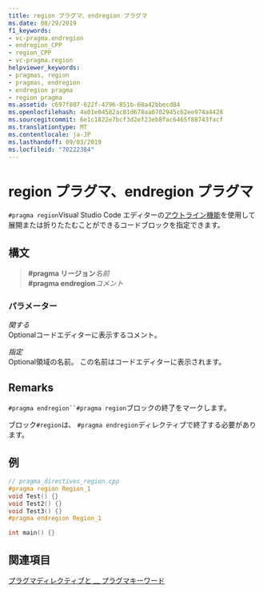 ```yaml
---
title: region プラグマ、endregion プラグマ
ms.date: 08/29/2019
f1_keywords:
- vc-pragma.endregion
- endregion_CPP
- region_CPP
- vc-pragma.region
helpviewer_keywords:
- pragmas, region
- pragmas, endregion
- endregion pragma
- region pragma
ms.assetid: c697f807-622f-4796-851b-68a42bbecd84
ms.openlocfilehash: 4a01e04582ac81d678aa0702945c62ee974a4428
ms.sourcegitcommit: 6e1c1822e7bcf3d2ef23eb8fac6465f88743facf
ms.translationtype: MT
ms.contentlocale: ja-JP
ms.lasthandoff: 09/03/2019
ms.locfileid: "70222384"
---
```

# <a name="region-endregion-pragmas"></a>region プラグマ、endregion プラグマ

`#pragma region`Visual Studio Code エディターの[アウトライン機能](/visualstudio/ide/outlining)を使用して展開または折りたたむことができるコードブロックを指定できます。

## <a name="syntax"></a>構文

> **#pragma リージョン***名前*\
> **#pragma endregion***コメント*

### <a name="parameters"></a>パラメーター

*関する*\
Optionalコードエディターに表示するコメント。

*指定*\
Optional領域の名前。 この名前はコードエディターに表示されます。

## <a name="remarks"></a>Remarks

`#pragma endregion``#pragma region`ブロックの終了をマークします。

ブロック`#region`は、 `#pragma endregion`ディレクティブで終了する必要があります。

## <a name="example"></a>例

```cpp
// pragma_directives_region.cpp
#pragma region Region_1
void Test() {}
void Test2() {}
void Test3() {}
#pragma endregion Region_1

int main() {}
```

## <a name="see-also"></a>関連項目

[プラグマディレクティブと __ プラグマキーワード](../preprocessor/pragma-directives-and-the-pragma-keyword.md)
